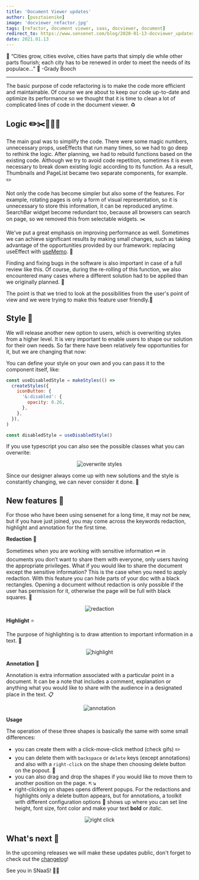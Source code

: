 ```yaml
---
title: 'Document Viewer updates'
author: [pusztaienike]
image: 'docviewer_refactor.jpg'
tags: [refactor, document viewer, saas, docviewer, document]
redirect_to: https://www.sensenet.com/blog/2020-01-13-docviewer_updates
date: 2021.01.13
---
```


🌇 “Cities grow, cities evolve, cities have parts that simply die while other parts flourish; each city has to be renewed in order to meet the needs of its populace…” 🌆 -Grady Booch

---

The basic purpose of code refactoring is to make the code more efficient and maintainable. Of course we are about to keep our code up-to-date and optimize its performance so we thought that it is time to clean a lot of complicated lines of code in the document viewer. ♻️

## Logic ✏️✂️🚀🐛👭

The main goal was to simplify the code. There were some magic numbers, unnecessary props, useEffects that run many times, so we had to go deep to rethink the logic. After planning, we had to rebuild functions based on the existing code. Although we try to avoid code repetition, sometimes it is even necessary to break down existing logic according to its function. As a result, Thumbnails and PageList became two separate components, for example. ✏️

Not only the code has become simpler but also some of the features. For example, rotating pages is only a form of visual representation, so it is unnecessary to store this information, it can be reproduced anytime. SearchBar widget become redundant too, because all browsers can search on page, so we removed this from selectable widgets. ✂️

We've put a great emphasis on improving performance as well. Sometimes we can achieve significant results by making small changes, such as taking advantage of the opportunities provided by our framework: replacing useEffect with [useMemo](https://reactjs.org/docs/hooks-reference.html#usememo). 🚀

Finding and fixing bugs in the software is also important in case of a full review like this. Of course, during the re-rolling of this function, we also encountered many cases where a different solution had to be applied than we originally planned. 🐛

The point is that we tried to look at the possibilities from the user's point of view and we were trying to make this feature user friendly.👭

## Style 🎨

We will release another new option to users, which is overwriting styles from a higher level. It is very important to enable users to shape our solution for their own needs. So far there have been relatively few opportunities for it, but we are changing that now:

You can define your style on your own and you can pass it to the component itself, like:

```javascript
const useDisabledStyle = makeStyles(() =>
  createStyles({
    iconButton: {
      '&:disabled': {
        opacity: 0.26,
      },
    },
  }),
)

const disabledStyle = useDisabledStyle()
```

If you use typescript you can also see the possible classes what you can overwrite:

<p align="center">
<img src="../../overwrite_styles.png" alt="overwrite styles">
</p>

Since our designer always come up with new solutions and the style is constantly changing, we can never consider it done. 🎡

## New features 🎉

For those who have been using sensenet for a long time, it may not be new, but if you have just joined, you may come across the keywords redaction, highlight and annotation for the first time.

**Redaction** 🔳

Sometimes when you are working with sensitive information 🗝️ in documents you don’t want to share them with everyone, only users having the appropriate privileges. What if you would like to share the document except the sensitive information? This is the case when you need to apply redaction.
With this feature you can hide parts of your doc with a black rectangles. Opening a document without redaction is only possible if the user has permission for it, otherwise the page will be full with black squares. 🙈

<p align="center">
<img src="../../redaction.gif" alt="redaction">
</p>

**Highlight** ⭐

The purpose of highlighting is to draw attention to important information in a text. 📑

<p align="center">
<img src="../../highlight.gif" alt="highlight">
</p>

**Annotation** 💬

Annotation is extra information associated with a particular point in a document. It can be a note that includes a comment, explanation or anything what you would like to share with the audience in a designated place in the text. 📋

<p align="center">
<img src="../../annotation.gif" alt="annotation">
</p>

**Usage**

The operation of these three shapes is basically the same with some small differences:

- you can create them with a click-move-click method (check gifs) ✏️
- you can delete them with `backspace` or `delete` keys (except annotations) and also with a `right-click` on the shape then choosing delete button on the popout. 🚮
- you can also drag and drop the shapes if you would like to move them to another position on the page. ↖️↘️
- right-clicking on shapes opens different popups. For the redactions and highlights only a delete button appears, but for annotations, a toolkit with different configuration options 🔧 shows up where you can set line height, font size, font color and make your text **bold** or _italic_.

<p align="center">
<img src="../../right-click.png" alt="right click">
</p>

## What's next 📅

In the upcoming releases we will make these updates public, don't forget to check out the [changelog](https://www.sensenet.com/frontend-updates)!

See you in SNaaS! 🚀🎉
